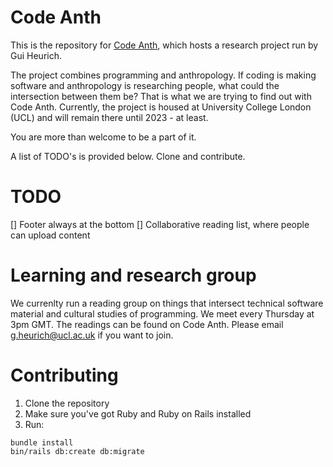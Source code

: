 
# Code Anth

This is the repository for [Code Anth](http://code-anth.xyz), which hosts a research project run by Gui Heurich.

The project combines programming and anthropology. If coding is making software and anthropology is researching people, what could the intersection between them be? That is what we are trying to find out with Code Anth. Currently, the project is housed at University College London (UCL) and will remain there until 2023 - at least.

You are more than welcome to be a part of it.

A list of TODO's is provided below. Clone and contribute.

# TODO

[] Footer always at the bottom
[] Collaborative reading list, where people can upload content

# Learning and research group

We currenlty run a reading group on things that intersect technical software material and cultural studies of programming. We meet every Thursday at 3pm GMT. The readings can be found on Code Anth. Please email g.heurich@ucl.ac.uk if you want to join.

# Contributing

1. Clone the repository
2. Make sure you've got Ruby and Ruby on Rails installed
3. Run:

``` shell
bundle install
bin/rails db:create db:migrate
```
